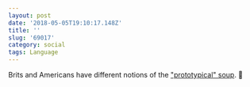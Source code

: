 ```yaml
---
layout: post
date: '2018-05-05T19:10:17.148Z'
title: ''
slug: '69017'
category: social
tags: Language
---
```

Brits and Americans have different notions of the [&quot;prototypical&quot; soup](https://separatedbyacommonlanguage.blogspot.co.uk/2011/02/prototypical-soup.html). 🔗
